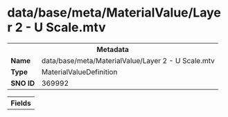 <h1>data/base/meta/MaterialValue/Layer 2 - U Scale.mtv</h1><table><tr><th colspan="100%">Metadata</th></tr><tr><td><b>Name</b></td><td>data/base/meta/MaterialValue/Layer 2 - U Scale.mtv</td></tr><tr><td><b>Type</b></td><td>MaterialValueDefinition</td></tr><tr><td><b>SNO ID</b></td><td>369992</td></tr></table>

<table><tr><th colspan="100%">Fields</th></tr></table>

